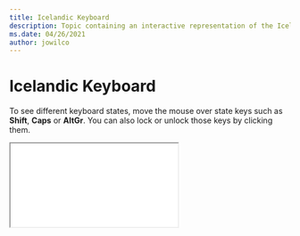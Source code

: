 ```yaml
--- 
title: Icelandic Keyboard 
description: Topic containing an interactive representation of the Icelandic Keyboard 
ms.date: 04/26/2021 
author: jowilco 
--- 
```

 
# Icelandic Keyboard 
 
To see different keyboard states, move the mouse over state keys such as **Shift**, **Caps** or **AltGr**. You can also lock or unlock those keys by clicking them. 
 
<iframe src="kbdic.html"></iframe> 
